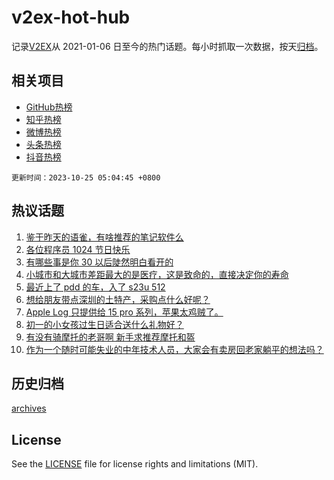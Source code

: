 # v2ex-hot-hub

 记录[V2EX](https://www.v2ex.com/)从 2021-01-06 日至今的热门话题。每小时抓取一次数据，按天[归档](archives)。
 
 ## 相关项目

- [GitHub热榜](https://github.com/snaildev/github-hot-hub)
- [知乎热榜](https://github.com/snaildev/zhihu-hot-hub)
- [微博热榜](https://github.com/snaildev/weibo-hot-hub)
- [头条热榜](https://github.com/snaildev/toutiao-hot-hub)
- [抖音热榜](https://github.com/snaildev/douyin-hot-hub)


 `更新时间：2023-10-25 05:04:45 +0800`

## 热议话题

1. [鉴于昨天的语雀，有啥推荐的笔记软件么](https://www.v2ex.com/t/984728)
1. [各位程序员 1024 节日快乐](https://www.v2ex.com/t/984742)
1. [有哪些事是你 30 以后陡然明白看开的](https://www.v2ex.com/t/984755)
1. [小城市和大城市差距最大的是医疗，这是致命的，直接决定你的寿命](https://www.v2ex.com/t/984900)
1. [最近上了 pdd 的车，入了 s23u 512](https://www.v2ex.com/t/984771)
1. [想给朋友带点深圳的土特产，采购点什么好呢？](https://www.v2ex.com/t/984801)
1. [Apple Log 只提供给 15 pro 系列，苹果太鸡贼了。](https://www.v2ex.com/t/984729)
1. [初一的小女孩过生日适合送什么礼物好？](https://www.v2ex.com/t/984733)
1. [有没有骑摩托的老哥啊 新手求推荐摩托和盔](https://www.v2ex.com/t/984819)
1. [作为一个随时可能失业的中年技术人员，大家会有卖房回老家躺平的想法吗？](https://www.v2ex.com/t/984812)

## 历史归档

[archives](archives)

## License

See the [LICENSE](LICENSE) file for license rights and limitations (MIT).
